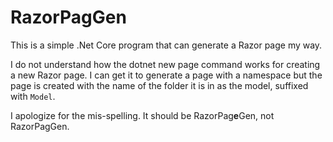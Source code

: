 # RazorPagGen

This is a simple .Net Core program that can generate a Razor page my way.

I do not understand how the dotnet new page command works for creating a new Razor page.
I can get it to generate a page with a namespace but the page is created with the name of
the folder it is in as the model, suffixed with `Model`.

I apologize for the mis-spelling. It should be RazorPag**e**Gen, not RazorPagGen.